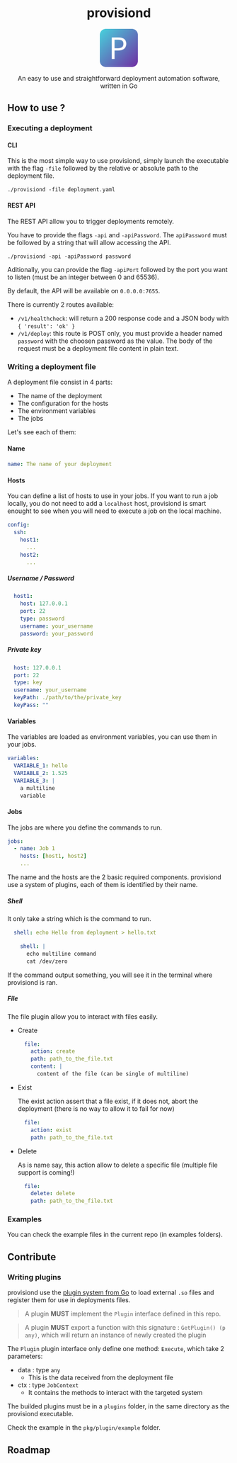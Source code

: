 <div align="center">

# provisiond

<img src="assets/provisiond.png" height="86">

<p>An easy to use and straightforward deployment automation software, written in Go</p>

</div>

## How to use ?

### Executing a deployment

#### CLI

This is the most simple way to use provisiond, simply launch the executable with the flag `-file` followed by the relative or absolute path to the deployment file.

```
./provisiond -file deployment.yaml
```

#### REST API

The REST API allow you to trigger deployments remotely.

You have to provide the flags `-api` and `-apiPassword`. The `apiPassword` must be followed by a string that will allow accessing the API.

```
./provisiond -api -apiPassword password
```

Aditionally, you can provide the flag `-apiPort` followed by the port you want to listen (must be an integer between 0 and 65536).

By default, the API will be available on `0.0.0.0:7655`.

There is currently 2 routes available:
  - `/v1/healthcheck`: will return a 200 response code and a JSON body with `{ 'result': 'ok' }`
  - `/v1/deploy`: this route is POST only, you must provide a header named `password` with the choosen password as the value.
  The body of the request must be a deployment file content in plain text.

### Writing a deployment file

A deployment file consist in 4 parts:
- The name of the deployment
- The configuration for the hosts
- The environment variables
- The jobs

Let's see each of them:

#### Name
```yaml
name: The name of your deployment
```

#### Hosts

You can define a list of hosts to use in your jobs.
If you want to run a job locally, you do not need to add a `localhost` host, provisiond is smart enought to see when you will need to execute a job on the local machine.

```yaml
config:
  ssh:
    host1:
      ...
    host2:
      ...
```

##### Username / Password

```yaml
  host1:
    host: 127.0.0.1
    port: 22
    type: password
    username: your_username
    password: your_password
```

##### Private key

```yaml
  host: 127.0.0.1
  port: 22
  type: key
  username: your_username
  keyPath: ./path/to/the/private_key
  keyPass: ""
```

#### Variables

The variables are loaded as environment variables, you can use them in your jobs.

```yaml
variables:
  VARIABLE_1: hello
  VARIABLE_2: 1.525
  VARIABLE_3: |
    a multiline
    variable
```

#### Jobs

The jobs are where you define the commands to run.

```yaml
jobs:
  - name: Job 1
    hosts: [host1, host2]
    ...
```

The name and the hosts are the 2 basic required components.
provisiond use a system of plugins, each of them is identified by their name.

##### Shell
It only take a string which is the command to run.

```yaml
  shell: echo Hello from deployment > hello.txt
```

```yaml
    shell: |
      echo multiline command
      cat /dev/zero
```

If the command output something, you will see it in the terminal where provisiond is ran.

##### File

The file plugin allow you to interact with files easily.

- Create
  ```yaml
    file:
      action: create
      path: path_to_the_file.txt
      content: |
        content of the file (can be single of multiline)
  ```

- Exist
  
  The exist action assert that a file exist, if it does not, abort the deployment (there is no way to allow it to fail for now)
  ```yaml
    file:
      action: exist
      path: path_to_the_file.txt
  ```

- Delete

  As is name say, this action allow to delete a specific file (multiple file support is coming!)
  ```yaml
    file:
      delete: delete
      path: path_to_the_file.txt
  ```

### Examples

You can check the example files in the current repo (in examples folders).

## Contribute

### Writing plugins

provisiond use the [plugin system from Go](https://pkg.go.dev/plugin) to load external `.so` files and register them for use in deployments files.

> A plugin **MUST** implement the `Plugin` interface defined in this repo.

> A plugin **MUST** export a function with this signature : `GetPlugin() (p any)`, which will return an instance of newly created the plugin

The `Plugin` plugin interface only define one method: `Execute`, which take 2 parameters:
- data : type `any`
    - This is the data received from the deployment file
- ctx : type `JobContext`
    - It contains the methods to interact with the targeted system

The builded plugins must be in a `plugins` folder, in the same directory as the provisiond executable.

Check the example in the `pkg/plugin/example` folder.

## Roadmap